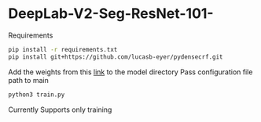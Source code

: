 # DeepLab-V2-Seg-ResNet-101-

Requirements
```bash
pip install -r requirements.txt
pip install git+https://github.com/lucasb-eyer/pydensecrf.git
```
Add the weights from this [link](https://drive.google.com/file/d/1sBU-HwPqFvSrDP2eN8ZciL51i8MnZNtt/view?usp=sharing) to the model directory
Pass configuration file path to main
```bash
python3 train.py
```
Currently Supports only training